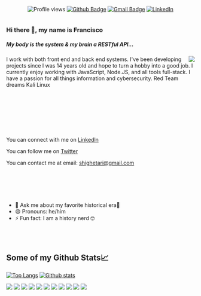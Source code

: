 <div style="display: flex; justify-content: space-evenly; width: 100%">

![Profile views](https://gpvc.arturio.dev/MartaKode)
[![Github Badge](https://img.shields.io/badge/-shighetari-grey?style=flat&logo=github&logoColor=white&link=https://github.com/shighetari/)](https://www.github.com/shighetari/) 
[![Gmail Badge](https://img.shields.io/badge/-shighetari@gmail.com-c14438?style=flat&logo=Gmail&logoColor=white&link=mailto:shighetari@gmail.com)](mailto:shighetari@gmail.com) 
[![LinkedIn](https://img.shields.io/badge/-LinkedIn-ff69b4?color=193549&label=%20&logo=linkedin&logoColor=e8e?link=link=https://www.linkedin.com/in/developerbarrios//left&link=https://www.linkedin.com/in/developerbarrios//&style=social)](https://www.linkedin.com/in/developerbarrios)

</div>

### Hi there 👋, my name is Francisco
<h5>My body is the system & my brain a RESTful API...</h5>

<img align="right" src="https://media.giphy.com/media/s8p00pqW1T1Hf3275u/giphy.gif" >

I work with both front end and back end systems.
I've been developing projects since I was 14 years old and hope to turn a hobby into a good job.
I currently enjoy working with JavaScript, Node.JS, and all tools full-stack.
I have a passion for all things information and cybersecurity.
Red Team dreams 
Kali Linux

<br />
<br />
<br />
<br />
<br />
<br />


You can connect with me on [Linkedln](https://www.linkedin.com/in/developerbarrios/) 

You can follow me on [Twitter](https://www.twitter.com/shighetariYT)

You can contact me at email: <shighetari@gmail.com> 

<br />
<br />
<br />
<br />



- 💬 Ask me about my favorite historical era📜
- 😄 Pronouns: he/him
- ⚡ Fun fact: I am a history nerd 🤓

<br />
<br />


## Some of my Github Stats📈

<!-- [![Top Langs](https://github-readme-stats.vercel.app/api/top-langs/?username=MartaKode&layout=compact&theme=synthwave)](https://github.com/shighetari/github-readme-stats)
[![Github stats](https://github-readme-stats.vercel.app/api?username=shighetari&show_icons=true&include_all_commits=true&count_private=true&theme=synthwave)](https://github.com/shighetari/github-readme-stats)
-->

[![Top Langs](https://github-readme-stats.vercel.app/api/top-langs/?username=MartaKode&layout=compact&theme=radical)](https://github.com/shighetari/github-readme-stats)
[![Github stats](https://github-readme-stats.vercel.app/api?username=shighetari&show_icons=true&include_all_commits=true&count_private=true&theme=radical)](https://github.com/shighetari/github-readme-stats)


![](https://img.shields.io/badge/-JavaScript-darkslategray?color=141321&label=%20&logo=javascript&logoColor=e48)
![](https://img.shields.io/badge/-React-darkslategray?color=141321&label=%20&logo=React&logoColor=e48)
![](https://img.shields.io/badge/-Redux-ff69b4?color=141321&label=%20&logo=redux&logoColor=e48)
![](https://img.shields.io/badge/-Node.js-ff69b4?color=141321&label=%20&logo=node.js&logoColor=e48)
![](https://img.shields.io/badge/-Jest-ff69b4?color=141321&label=%20&logo=jest&logoColor=e48)
![](https://img.shields.io/badge/-Express.js-ff69b4?color=141321&label=%20&logo=express&logoColor=e48)
![](https://img.shields.io/badge/-SQLite-ff69b4?color=141321&label=%20&logo=SQLite&logoColor=e48)
![](https://img.shields.io/badge/-PostgresSQL-ff69b4?color=141321&label=%20&logo=postgresql&logoColor=e48)
![](https://img.shields.io/badge/-Python-ff69b4?color=141321&label=%20&logo=python&logoColor=e48)
![](https://img.shields.io/badge/-HTML5-ff69b4?color=141321&label=%20&logo=html5&logoColor=e48)
![](https://img.shields.io/badge/-CSS-ff69b4?color=141321&label=%20&logo=css3&logoColor=e48)



<!--
**shighetari/shighetari** is a ✨ _special_ ✨ repository because its `README.md` (this file) appears on your GitHub profile.

Here are some ideas to get you started:

- 🔭 I’m currently working on ...
- 🌱 I’m currently learning ...
- 👯 I’m looking to collaborate on ...
- 🤔 I’m looking for help with ...
- 💬 Ask me about ...
- 📫 How to reach me: ...
- 😄 Pronouns: ...
- ⚡ Fun fact: ...
-->
